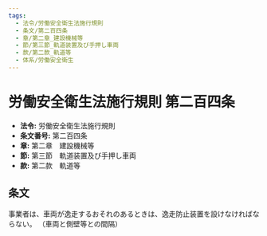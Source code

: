 ```yaml
---
tags:
  - 法令/労働安全衛生法施行規則
  - 条文/第二百四条
  - 章/第二章_建設機械等
  - 節/第三節_軌道装置及び手押し車両
  - 款/第二款_軌道等
  - 体系/労働安全衛生
---
```

# 労働安全衛生法施行規則 第二百四条

- **法令:** 労働安全衛生法施行規則
- **条文番号:** 第二百四条
- **章:** 第二章　建設機械等
- **節:** 第三節　軌道装置及び手押し車両
- **款:** 第二款　軌道等

## 条文
事業者は、車両が逸走するおそれのあるときは、逸走防止装置を設けなければならない。
（車両と側壁等との間隔）

